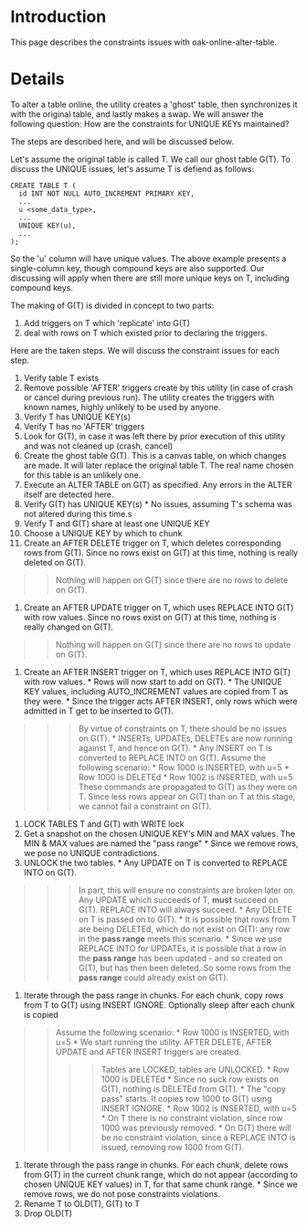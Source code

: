 # Introduction #

This page describes the constraints issues with oak-online-alter-table.


# Details #

To alter a table online, the utility creates a 'ghost' table, then synchronizes it with the original table, and lastly makes a swap.
We will answer the following question:
How are the constraints for UNIQUE KEYs maintained?

The steps are described here, and will be discussed below.

Let's assume the original table is called T. We call our ghost table G(T).
To discuss the UNIQUE issues, let's assume T is defiend as follows:
```
CREATE TABLE T (
  id INT NOT NULL AUTO_INCREMENT PRIMARY KEY,
  ...
  u <some_data_type>,
  ...
  UNIQUE KEY(u),
  ...
);
```
So the 'u' column will have unique values. The above example presents a single-column key, though compound keys are also supported.
Our discussing will apply when there are still more unique keys on T, including compound keys.

The making of G(T) is divided in concept to two parts:
  1. Add triggers on T which 'replicate' into G(T)
  1. deal with rows on T which existed prior to declaring the triggers.

Here are the taken steps. We will discuss the constraint issues for each step.

  1. Verify table T exists
  1. Remove possible 'AFTER' triggers create by this utility (in case of crash or cancel during previous run). The utility creates the triggers with known names, highly unlikely to be used by anyone.
  1. Verify T has UNIQUE KEY(s)
  1. Verify T has no 'AFTER' triggers
  1. Look for G(T), in case it was left there by prior execution of this utility and was not cleaned up (crash, cancel)
  1. Create the ghost table G(T). This is a canvas table, on which changes are made. It will later replace the original table T. The real name chosen for this table is an unlikely one.
  1. Execute an ALTER TABLE on G(T) as specified. Any errors in the ALTER itself are detected here.
  1. Verify G(T) has UNIQUE KEY(s)
    * No issues, assuming T's schema was not altered during this time.s
  1. Verify T and G(T) share at least one UNIQUE KEY
  1. Choose a UNIQUE KEY by which to chunk
  1. Create an AFTER DELETE trigger on T, which deletes corresponding rows from G(T). Since no rows exist on G(T) at this time, nothing is really deleted on G(T).
> > Nothing will happen on G(T) since there are no rows to delete on G(T).
  1. Create an AFTER UPDATE trigger on T, which uses REPLACE INTO G(T) with row values. Since no rows exist on G(T) at this time, nothing is really changed on G(T).
> > Nothing will happen on G(T) since there are no rows to update on G(T).
  1. Create an AFTER INSERT trigger on T, which uses REPLACE INTO G(T) with row values.
    * Rows will now start to add on G(T).
    * The UNIQUE KEY values, including AUTO\_INCREMENT values are copied from T as they were.
    * Since the trigger acts AFTER INSERT, only rows which were admitted in T get to be inserted to G(T).
> > > By virtue of constraints on T, there should be no issues on G(T).
    * INSERTs, UPDATEs, DELETEs are now running against T, and hence on G(T).
    * Any INSERT on T is converted to REPLACE INTO on G(T).
> > > Assume the following scenario:
      * Row 1000 is INSERTED, with u=5
      * Row 1000 is DELETEd
      * Row 1002 is INSERTED, with u=5
> > > These commands are propagated to G(T) as they were on T.
> > > Since less rows appear on G(T) than on T at this stage, we cannot fail a constraint on G(T).
  1. LOCK TABLES T and G(T) with WRITE lock
  1. Get a snapshot on the chosen UNIQUE KEY's MIN and MAX values. The MIN & MAX values are named the "pass range"
    * Since we remove rows, we pose no UNIQUE contradictions.
  1. UNLOCK the two tables.
    * Any UPDATE on T is converted to REPLACE INTO on G(T).
> > > In part, this will ensure no constraints are broken later on.
> > > Any UPDATE which succeeds of T, **must** succeed on G(T). REPLACE INTO will always succeed.
    * Any DELETE on T is passed on to G(T).
    * It is possible that rows from T are being DELETEd, which do not exist on G(T):
> > > any row in the **pass range** meets this scenario.
    * Since we use REPLACE INTO for UPDATEs, it is possible that a row in the **pass range**
> > > has been updated - and so created on G(T), but has then been deleted. So some rows
> > > from the **pass range** could already exist on G(T).
  1. Iterate through the pass range in chunks. For each chunk, copy rows from T to G(T) using INSERT IGNORE. Optionally sleep after each chunk is copied

> > Assume the following scenario:
      * Row 1000 is INSERTED, with u=5
      * We start running the utility. AFTER DELETE, AFTER UPDATE and AFTER INSERT triggers are created.
> > > > Tables are LOCKED, tables are UNLOCKED.
      * Row 1000 is DELETEd
      * Since no suck row exists on G(T), nothing is DELETEd from G(T).
      * The "copy pass" starts. It copies row 1000 to G(T) using INSERT IGNORE.
      * Row 1002 is INSERTED, with u=5
      * On T there is no constraint violation, since row 1000 was previously removed.
      * On G(T) there will be no constraint violation, since a REPLACE INTO is issued,
> > > > removing row 1000 from G(T).
  1. Iterate through the pass range in chunks. For each chunk, delete rows from G(T) in the current chunk range, which do not appear (according to chosen UNIQUE KEY values) in T, for that same chunk range.
    * Since we remove rows, we do not pose constraints violations.
  1. Rename T to OLD(T), G(T) to T
  1. Drop OLD(T)
